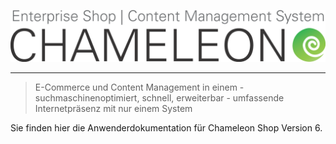 ![](/assets/chameleon_logo_neu.png)






----

                                                                                                                                         
> E-Commerce und Content Management in einem - suchmaschinenoptimiert, schnell, erweiterbar - 
umfassende Internetpräsenz mit nur einem System

Sie finden hier die Anwenderdokumentation für Chameleon Shop Version 6.












